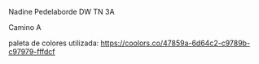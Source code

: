 Nadine Pedelaborde
DW TN 3A

Camino A

paleta de colores utilizada:
https://coolors.co/47859a-6d64c2-c9789b-c97979-fffdcf
